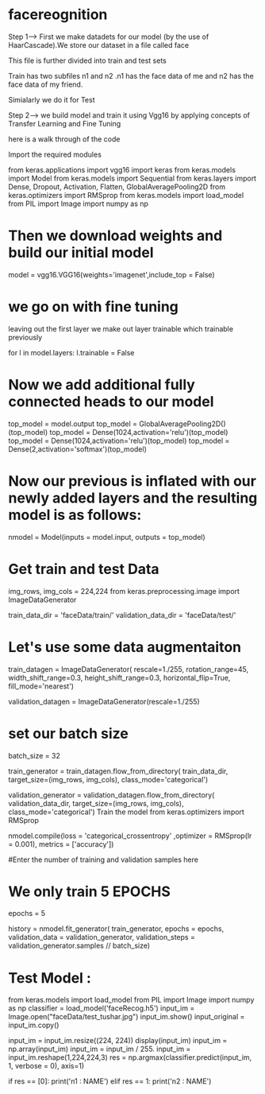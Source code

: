# facereognition

Step 1--> First we make datadets for our model (by the use of HaarCascade).We store our dataset in a file called face

This file is further divided into train and test sets

Train has two subfiles n1 and n2 .n1 has the face data of me and n2 has the face data of my friend.

Simialarly we do it for Test 

Step 2--> we build model and train it using Vgg16 by applying concepts of Transfer Learning and Fine Tuning

here is a walk through of the code

Import the required modules

from keras.applications import vgg16
import keras
from keras.models import Model
from keras.models import Sequential
from keras.layers import Dense, Dropout, Activation, Flatten, GlobalAveragePooling2D
from keras.optimizers import RMSprop
from keras.models import load_model
from PIL import Image
import numpy as np

# Then we download weights and build our initial model

model = vgg16.VGG16(weights='imagenet',include_top = False)

# we go on with fine tuning

leaving out the first layer we make out layer trainable which trainable previously

for l in model.layers:
 l.trainable = False
 
# Now we add additional fully connected heads to our model

top_model = model.output
top_model = GlobalAveragePooling2D()(top_model)
top_model = Dense(1024,activation='relu')(top_model)
top_model = Dense(1024,activation='relu')(top_model)
top_model = Dense(2,activation='softmax')(top_model)

# Now our previous is inflated with our newly added layers and the resulting model is as follows:

nmodel = Model(inputs = model.input, outputs = top_model)

# Get train and test Data
img_rows, img_cols = 224,224
from keras.preprocessing.image import ImageDataGenerator

train_data_dir = 'faceData/train/'
validation_data_dir = 'faceData/test/'

# Let's use some data augmentaiton 

train_datagen = ImageDataGenerator(
      rescale=1./255,
      rotation_range=45,
      width_shift_range=0.3,
      height_shift_range=0.3,
      horizontal_flip=True,
      fill_mode='nearest')
 
validation_datagen = ImageDataGenerator(rescale=1./255)
 
# set our batch size 
batch_size = 32
 
train_generator = train_datagen.flow_from_directory(
        train_data_dir,
        target_size=(img_rows, img_cols),
        class_mode='categorical')
 
validation_generator = validation_datagen.flow_from_directory(
        validation_data_dir,
        target_size=(img_rows, img_cols),
        class_mode='categorical')
Train the model
from keras.optimizers import RMSprop

nmodel.compile(loss = 'categorical_crossentropy'
              ,optimizer = RMSprop(lr = 0.001), metrics = ['accuracy'])


#Enter the number of training and validation samples here

# We only train 5 EPOCHS 
epochs = 5

history = nmodel.fit_generator(
    train_generator,
    epochs = epochs,
    validation_data = validation_generator,
    validation_steps = validation_generator.samples // batch_size)

# Test Model  :

from keras.models import load_model
from PIL import Image
import numpy as np
classifier = load_model('faceRecog.h5')
input_im = Image.open("faceData/test_tushar.jpg")
input_im.show()
input_original = input_im.copy()

input_im = input_im.resize((224, 224))
display(input_im)
input_im = np.array(input_im)
input_im = input_im / 255.
input_im = input_im.reshape(1,224,224,3)
res = np.argmax(classifier.predict(input_im, 1, verbose = 0), axis=1)

if res == [0]:
    print('n1 : NAME')
elif res == 1:
    print('n2 : NAME')
